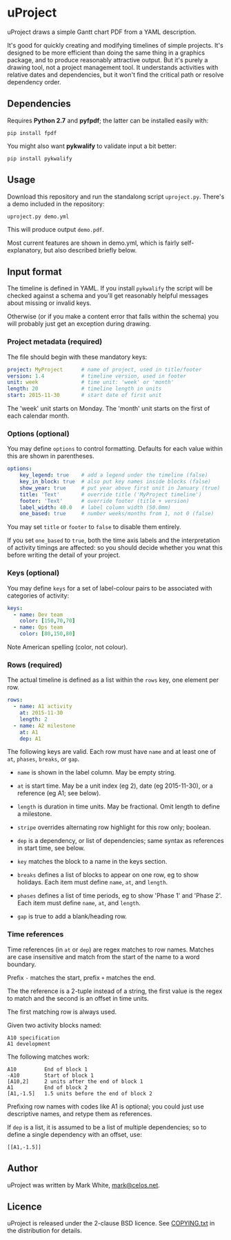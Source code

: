 # uProject

uProject draws a simple Gantt chart PDF from a YAML description.

It's good for quickly creating and modifying timelines of simple
projects. It's designed to be more efficient than doing the same thing
in a graphics package, and to produce reasonably attractive output.
But it's purely a drawing tool, not a project management tool.  It
understands activities with relative dates and dependencies, but it
won't find the critical path or resolve dependency order.

## Dependencies

Requires **Python 2.7** and **pyfpdf**; the latter can be installed
easily with:

    pip install fpdf

You might also want **pykwalify** to validate input a bit better:

    pip install pykwalify

## Usage

Download this repository and run the standalong script
`uproject.py`. There's a demo included in the repository:

    uproject.py demo.yml

This will produce output `demo.pdf`.

Most current features are shown in demo.yml, which is fairly
self-explanatory, but also described briefly below.

## Input format

The timeline is defined in YAML. If you install `pykwalify` the script
will be checked against a schema and you'll get reasonably helpful
messages about missing or invalid keys.

Otherwise (or if you make a content error that falls within the
schema) you will probably just get an exception during drawing.

### Project metadata (required)

The file should begin with these mandatory keys:

```yaml
project: MyProject      # name of project, used in title/footer
version: 1.4            # timeline version, used in footer
unit: week              # time unit: 'week' or 'month'
length: 20              # timeline length in units
start: 2015-11-30       # start date of first unit
```

The 'week' unit starts on Monday. The 'month' unit starts on the first
of each calendar month.

### Options (optional)

You may define `options` to control formatting. Defaults for each
value within this are shown in parentheses.

```yaml
options:
    key_legend: true    # add a legend under the timeline (false)
    key_in_block: true  # also put key names inside blocks (false)
    show_year: true     # put year above first unit in January (true)
    title: 'Text'       # override title ('MyProject timeline')
    footer: 'Text'      # override footer (title + version)
    label_width: 40.0   # label column width (50.0mm)
    one_based: true     # number weeks/months from 1, not 0 (false)
```

You may set `title` or `footer` to `false` to disable them entirely.

If you set `one_based` to `true`, both the time axis labels and the
interpretation of activity timings are affected: so you should decide
whether you wnat this before writing the detail of your project.

### Keys (optional)

You may define `keys` for a set of label-colour pairs to be
associated with categories of activity:

```yaml
keys:
  - name: Dev team
    color: [150,70,70]
  - name: Ops team
    color: [80,150,80]
```

Note American spelling (color, not colour).

### Rows (required)

The actual timeline is defined as a list within the `rows` key, one
element per row.

```yaml
rows:
  - name: A1 activity
    at: 2015-11-30
    length: 2
  - name: A2 milestone
    at: A1
    dep: A1
```

The following keys are valid. Each row must have `name` and at least
one of `at`, `phases`, `breaks`, or `gap`.

  - `name` is shown in the label column. May be empty string.

  - `at` is start time. May be a unit index (eg 2), date (eg
    2015-11-30), or a reference (eg A1; see below).

  - `length` is duration in time units. May be fractional. Omit
    length to define a milestone.

  - `stripe` overrides alternating row highlight for this row only;
    boolean.

  - `dep` is a dependency, or list of dependencies; same syntax as
    references in start time, see below.

  - `key` matches the block to a name in the keys section.

  - `breaks` defines a list of blocks to appear on one row, eg to show
    holidays. Each item must define `name`, `at`, and `length`.

  - `phases` defines a list of time periods, eg to show 'Phase 1' and
    'Phase 2'. Each item must define `name`, `at`, and `length`.

  - `gap` is true to add a blank/heading row.

### Time references

Time references (in `at` or `dep`) are regex matches to row names.
Matches are case insensitive and match from the start of the name to a
word boundary.

Prefix `-` matches the start, prefix `+` matches the end.

The the reference is a 2-tuple instead of a string, the first value is
the regex to match and the second is an offset in time units.

The first matching row is always used.

Given two activity blocks named:

    A10 specification
    A1 development

The following matches work:

    A10         End of block 1
    -A10        Start of block 1
    [A10,2]     2 units after the end of block 1
    A1          End of block 2
    [A1,-1.5]   1.5 units before the end of block 2

Prefixing row names with codes like A1 is optional; you could just use
descriptive names, and retype them as references.

If `dep` is a list, it is assumed to be a list of multiple
dependencies; so to define a single dependency with an offset, use:

    [[A1,-1.5]]

## Author

uProject was written by Mark White, <mark@celos.net>.

## Licence

uProject is released under the 2-clause BSD licence. See
[COPYING.txt](https://bitbucket.org/mjwhite/uproject/COPYING.txt) in
the distribution for details.
